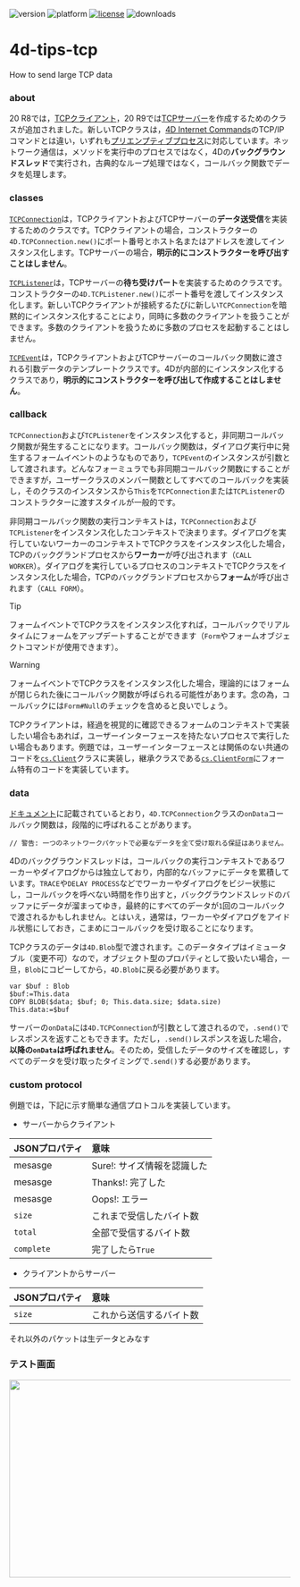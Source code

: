 ![version](https://img.shields.io/badge/version-20%20R9%2B-E23089)
![platform](https://img.shields.io/static/v1?label=platform&message=mac-intel%20|%20mac-arm%20|%20win-64&color=blue)
[![license](https://img.shields.io/github/license/miyako/4d-tips-tcp)](LICENSE)
![downloads](https://img.shields.io/github/downloads/miyako/4d-tips-tcp/total)

# 4d-tips-tcp
How to send large TCP data

### about

20 R8では，[TCPクライアント](https://blog.4d.com/ja/new-class-to-perform-tcp-connections/)，20 R9では[TCPサーバー](https://blog.4d.com/ja/new-class-to-handle-incoming-tcp-connections/)を作成するためのクラスが追加されました。新しいTCPクラスは，[4D Internet Commands](https://doc.4d.com/4Dv20/4D/20/Low-Level-Routines-Overview.300-6341155.ja.html)のTCP/IPコマンドとは違い，いずれも[プリエンプティブプロセス](https://developer.4d.com/docs/ja/Develop/preemptive-processes)に対応しています。ネットワーク通信は，メソッドを実行中のプロセスではなく，4Dの**バックグラウンドスレッド**で実行され，古典的なループ処理ではなく，コールバック関数でデータを処理します。

### classes

[`TCPConnection`](https://developer.4d.com/docs/ja/API/TCPConnectionClass#tcpconnection-オブジェクト)は，TCPクライアントおよびTCPサーバーの**データ送受信**を実装するためのクラスです。TCPクライアントの場合，コンストラクターの`4D.TCPConnection.new()`にポート番号とホスト名またはアドレスを渡してインスタンス化します。TCPサーバーの場合，**明示的にコンストラクターを呼び出すことはしません**。


[`TCPListener`](https://developer.4d.com/docs/ja/API/TCPListenerClass)は，TCPサーバーの**待ち受けパート**を実装するためのクラスです。コンストラクターの`4D.TCPListener.new()`にポート番号を渡してインスタンス化します。新しいTCPクライアントが接続するたびに新しい`TCPConnection`を暗黙的にインスタンス化することにより，同時に多数のクライアントを扱うことができます。多数のクライアントを扱うために多数のプロセスを起動することはしません。

[`TCPEvent`](https://developer.4d.com/docs/ja/API/TCPEventClass)は，TCPクライアントおよびTCPサーバーのコールバック関数に渡される引数データのテンプレートクラスです。4Dが内部的にインスタンス化するクラスであり，**明示的にコンストラクターを呼び出して作成することはしません**。

### callback

`TCPConnection`および`TCPListener`をインスタンス化すると，非同期コールバック関数が発生することになります。コールバック関数は，ダイアログ実行中に発生するフォームイベントのようなものであり，`TCPEvent`のインスタンスが引数として渡されます。どんなフォーミュラでも非同期コールバック関数にすることができますが，ユーザークラスのメンバー関数としてすべてのコールバックを実装し，そのクラスのインスタンスから`This`を`TCPConnection`または`TCPListener`のコンストラクターに渡すスタイルが一般的です。

非同期コールバック関数の実行コンテキストは，`TCPConnection`および`TCPListener`をインスタンス化したコンテキストで決まります。ダイアログを実行していないワーカーのコンテキストでTCPクラスをインスタンス化した場合，TCPのバックグランドプロセスから**ワーカー**が呼び出されます（`CALL WORKER`）。ダイアログを実行しているプロセスのコンテキストでTCPクラスをインスタンス化した場合，TCPのバックグランドプロセスから**フォーム**が呼び出されます（`CALL FORM`）。

> [!TIP]
> フォームイベントでTCPクラスをインスタンス化すれば，コールバックでリアルタイムにフォームをアップデートすることができます（`Form`やフォームオブジェクトコマンドが使用できます）。

> [!WARNING]
> フォームイベントでTCPクラスをインスタンス化した場合，理論的にはフォームが閉じられた後にコールバック関数が呼ばられる可能性があります。念の為，コールバックには`Form#Null`のチェックを含めると良いでしょう。

TCPクライアントは，経過を視覚的に確認できるフォームのコンテキストで実装したい場合もあれば，ユーザーインターフェースを持たないプロセスで実行したい場合もあります。例題では，ユーザーインターフェースとは関係のない共通のコードを[`cs.Client`](4d-tips-tcp/Project/Sources/Classes/Client.4dm)クラスに実装し，継承クラスである[`cs.ClientForm`](4d-tips-tcp/Project/Sources/Classes/ClientForm.4dm)にフォーム特有のコードを実装しています。

### data

[ドキュメント](https://developer.4d.com/docs/ja/API/TCPConnectionClass#tcpconnection-オブジェクト)に記載されているとおり，`4D.TCPConnection`クラスの`onData`コールバック関数は，段階的に呼ばれることがあります。

```4d
// 警告: 一つのネットワークパケットで必要なデータを全て受け取れる保証はありません。 
```

4Dのバックグラウンドスレッドは，コールバックの実行コンテキストであるワーカーやダイアログからは独立しており，内部的なバッファにデータを累積しています。`TRACE`や`DELAY PROCESS`などでワーカーやダイアログをビジー状態にし，コールバックを呼べない時間を作り出すと，バックグラウンドスレッドのバッファにデータが溜まってゆき，最終的にすべてのデータが`1`回のコールバックで渡されるかもしれません。とはいえ，通常は，ワーカーやダイアログをアイドル状態にしておき，こまめにコールバックを受け取ることになります。

TCPクラスのデータは`4D.Blob`型で渡されます。このデータタイプはイミュータブル（変更不可）なので，オブジェクト型のプロパティとして扱いたい場合，一旦，`Blob`にコピーしてから，`4D.Blob`に戻る必要があります。

```4d
var $buf : Blob
$buf:=This.data
COPY BLOB($data; $buf; 0; This.data.size; $data.size)
This.data:=$buf
```

サーバーの`onData`には`4D.TCPConnection`が引数として渡されるので，`.send()`でレスポンスを返すこともできます。ただし，`.send()`レスポンスを返した場合，**以降の`onData`は呼ばれません**。そのため，受信したデータのサイズを確認し，すべてのデータを受け取ったタイミングで`.send()`する必要があります。

### custom protocol

例題では，下記に示す簡単な通信プロトコルを実装しています。

* サーバーからクライアント

|JSONプロパティ|意味|
|:-|:-|
|mesasge|Sure!: サイズ情報を認識した|
|mesasge|Thanks!: 完了した|
|mesasge|Oops!: エラー|
|`size`|これまで受信したバイト数|
|`total`|全部で受信するバイト数|
|`complete`|完了したら`True`|

* クライアントからサーバー

|JSONプロパティ|意味|
|:-|:-|
|`size`|これから送信するバイト数|

それ以外のパケットは生データとみなす

### テスト画面

<img width="509" height="354" alt="" src="https://github.com/user-attachments/assets/5bdf5da7-f997-49b9-a17d-11a117c4cfda" />
